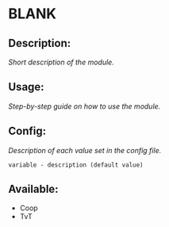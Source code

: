 # BLANK
## Description:
_Short description of the module._

## Usage:
_Step-by-step guide on how to use the module._

## Config:
_Description of each value set in the config file._

```
variable - description (default value)
```

## Available:
 - Coop
 - TvT
